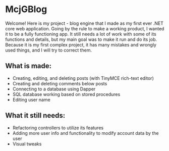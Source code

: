 # McjGBlog

Welcome! Here is my project - blog engine that I made as my first ever .NET core web application. Going by the rule to make a working product, I wanted it to be a fully functioning app. It still needs a lot of work with some of its functions and details, but my main goal was to make it run and do its job. Because it is my first complex project, it has many mistakes and wrongly used things, and I will try to correct them.

## What is made:
- Creating, editing, and deleting posts (with TinyMCE rich-text editor)
- Creating and deleting comments below posts
- Connecting to a database using Dapper
- SQL database working based on stored procedures
- Editing user name

## What it still needs:
- Refactoring controllers to utilize its features
- Adding more user info and functionality to modify account data by the user
- Visual tweaks
